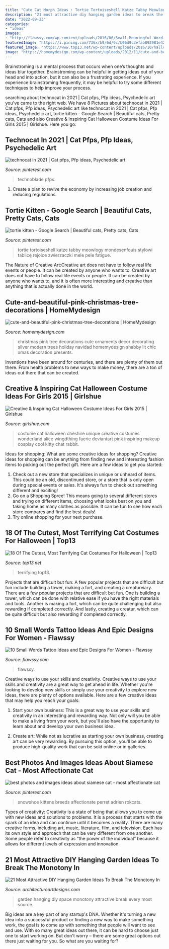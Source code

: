 ```yaml
---
title: "Cute Cat Morph Ideas : Tortie Tortoiseshell Katze Tabby Meowlogy Mondesenfouis Stylowi Tablicę Rejoice Zwierzaczki Mele Pele Fatigue"
description: "21 most attractive diy hanging garden ideas to break the monotony in"
date: "2022-09-23"
categories:
- "ideas"
images:
- "http://flawssy.com/wp-content/uploads/2016/06/Small-Meaningful-Word-Tattoos.jpg"
featuredImage: "https://i.pinimg.com/736x/b9/6d/9c/b96d9c3efab892981e4279ce8604b184.jpg"
featured_image: "https://www.top13.net/wp-content/uploads/2016/10/halloween-costumes-kittens-12.jpg"
image: "https://homemydesign.com/wp-content/uploads/2012/11/cute-and-beautiful-pink-christmas-tree-decorations.jpg"
---
```



Brainstroming is a mental process that occurs when one’s thoughts and ideas blur together. Brainstroming can be helpful in getting ideas out of your head and into action, but it can also be a frustrating experience. If you experience brainstroming frequently, it may be helpful to try some different techniques to help improve your process.

	

		
searching about technocat in 2021 | Cat pfps, Pfp ideas, Psychedelic art you've came to the right web. We have 8 Pictures about technocat in 2021 | Cat pfps, Pfp ideas, Psychedelic art like technocat in 2021 | Cat pfps, Pfp ideas, Psychedelic art, tortie kitten - Google Search | Beautiful cats, Pretty cats, Cats and also Creative &amp; Inspiring Cat Halloween Costume Ideas For Girls 2015 | Girlshue. Here you go:
		
    
## Technocat In 2021 | Cat Pfps, Pfp Ideas, Psychedelic Art

<img loading=lazy src="https://i.pinimg.com/736x/b9/6d/9c/b96d9c3efab892981e4279ce8604b184.jpg" onerror="this.onerror=null;this.src='https://tse1.mm.bing.net/th?id=OIP.HRM3H-WkzeXgAtto-zRCKwHaNK&amp;pid=15.1';" alt="technocat in 2021 | Cat pfps, Pfp ideas, Psychedelic art">

_Source: pinterest.com_

>technoblade pfps. 

	

1. Create a plan to revive the economy by increasing job creation and reducing regulations. 

    
## Tortie Kitten - Google Search | Beautiful Cats, Pretty Cats, Cats

<img loading=lazy src="https://i.pinimg.com/736x/cd/10/8e/cd108e39c643a5ace18fe6a656cb932f--tortoiseshell-cat-adorable-animals.jpg" onerror="this.onerror=null;this.src='https://tse3.mm.bing.net/th?id=OIP.SXUzgd5Ror005X91Y15lCAHaKr&amp;pid=15.1';" alt="tortie kitten - Google Search | Beautiful cats, Pretty cats, Cats">

_Source: pinterest.com_

>tortie tortoiseshell katze tabby meowlogy mondesenfouis stylowi tablicę rejoice zwierzaczki mele pele fatigue. 

	

The Nature of Creative Art:Creative art does not have to follow real life events or people. It can be created by anyone who wants to.
Creative art does not have to follow real life events or people. It can be created by anyone who wants to, and it is often more interesting and creative than anything that is actually done in the world.

    
## Cute-and-beautiful-pink-christmas-tree-decorations | HomeMydesign

<img loading=lazy src="https://homemydesign.com/wp-content/uploads/2012/11/cute-and-beautiful-pink-christmas-tree-decorations.jpg" onerror="this.onerror=null;this.src='https://tse4.mm.bing.net/th?id=OIP.msipnGXDGPTNaTQ-vlM14wHaMf&amp;pid=15.1';" alt="cute-and-beautiful-pink-christmas-tree-decorations | HomeMydesign">

_Source: homemydesign.com_

>christmas pink tree decorations cute ornaments decor decorating silver modern trees holiday navidad homemydesign shabby lit chic xmas decoration presents. 

	

Inventions have been around for centuries, and there are plenty of them out there. From health problems to new ways to make money, there are a ton of ideas out there that can be created.

    
## Creative &amp; Inspiring Cat Halloween Costume Ideas For Girls 2015 | Girlshue

<img loading=lazy src="http://www.girlshue.com/wp-content/uploads/2015/09/Creative-Inspiring-Cat-Halloween-Costume-Ideas-For-Girls-2015-3.jpg" onerror="this.onerror=null;this.src='https://tse4.mm.bing.net/th?id=OIP.Hyrrb1klTgONbhDEZGLgtwHaLo&amp;pid=15.1';" alt="Creative &amp; Inspiring Cat Halloween Costume Ideas For Girls 2015 | Girlshue">

_Source: girlshue.com_

>costume cat halloween cheshire unique creative costumes wonderland alice wingdthing faerie deviantart pink inspiring makeup cosplay cool kitty chat rabbit. 

	

Ideas for shopping: What are some creative ideas for shopping?
Creative ideas for shopping can be anything from finding new and interesting fashion items to picking out the perfect gift. Here are a few ideas to get you started: 
1. Check out a new store that specializes in unique or unheard of items. This could be an old, discontinued store, or a store that is only open during special events or sales. It's always fun to check out something different and exciting! 
2. Go on a Shopping Spree! This means going to several different stores and trying on different items, choosing what looks best on you and taking home as many clothes as possible. It can be fun to see how each store compares and find the best deals! 
3. Try online shopping for your next purchase.

    
## 18 Of The Cutest, Most Terrifying Cat Costumes For Halloween | Top13

<img loading=lazy src="https://www.top13.net/wp-content/uploads/2016/10/halloween-costumes-kittens-12.jpg" onerror="this.onerror=null;this.src='https://tse4.mm.bing.net/th?id=OIP.YBoVEGpSENYzNvYbxcxOMwHaKX&amp;pid=15.1';" alt="18 Of The Cutest, Most Terrifying Cat Costumes For Halloween | Top13">

_Source: top13.net_

>terrifying top13. 

	

Projects that are difficult but fun: A few popular projects that are difficult but fun include building a tower, making a fort, and creating a creatureiary.
There are a few popular projects that are difficult but fun. One is building a tower, which can be done with relative ease if you have the right materials and tools. Another is making a fort, which can be quite challenging but also rewarding if completed correctly. And lastly, creating a creatur, which can be quite difficult but also rewarding if completed correctly.

    
## 10 Small Words Tattoo Ideas And Epic Designs For Women - Flawssy

<img loading=lazy src="http://flawssy.com/wp-content/uploads/2016/06/Small-Meaningful-Word-Tattoos.jpg" onerror="this.onerror=null;this.src='https://tse3.mm.bing.net/th?id=OIP.2f66FyAdRLpezeWj_fsk4QHaJ4&amp;pid=15.1';" alt="10 Small Words Tattoo Ideas and Epic Designs For Women - Flawssy">

_Source: flawssy.com_

>flawssy. 

	

Creative ways to use your skills and creativity.
Creative ways to use your skills and creativity are a great way to get ahead in life. Whether you're looking to develop new skills or simply use your creativity to explore new ideas, there are plenty of options available. Here are a few creative ideas that may help you reach your goals:
1. Start your own business: This is a great way to use your skills and creativity in an interesting and rewarding way. Not only will you be able to make a living from your work, but you'll also have the opportunity to learn about and develop your own business idea.

2. Create art: While not as lucrative as starting your own business, creating art can be very rewarding. By pursuing this option, you'll be able to produce high-quality work that can be sold online or in galleries.


    
## Best Photos And Images Ideas About Siamese Cat - Most Affectionate Cat

<img loading=lazy src="https://i.pinimg.com/736x/db/d7/4d/dbd74d1d0d23b27d1a99cc16261db065.jpg" onerror="this.onerror=null;this.src='https://tse4.mm.bing.net/th?id=OIP.jTprIxZgHgD1-zzsr9E0dAHaKe&amp;pid=15.1';" alt="best photos and images ideas about siamese cat - most affectionate cat">

_Source: pinterest.com_

>snowshoe kittens breeds affectionate perret adrien rokcats. 

	

Types of creativity:
Creativity is a state of being that allows you to come up with new ideas and solutions to problems. It is a process that starts with the spark of an idea and can continue until it becomes a reality. There are many creative forms, including art, music, literature, film, and television. Each has its own style and approach that can be very different from one another. Some people refer to creativity as “the power of the individual” because it allows for different levels of expression and innovation.

    
## 21 Most Attractive DIY Hanging Garden Ideas To Break The Monotony In

<img loading=lazy src="https://www.architectureartdesigns.com/wp-content/uploads/2016/03/16-55.jpg" onerror="this.onerror=null;this.src='https://tse1.mm.bing.net/th?id=OIP.UxNls24hAynOu88ORfhCLwHaJ6&amp;pid=15.1';" alt="21 Most Attractive DIY Hanging Garden Ideas To Break The Monotony In">

_Source: architectureartdesigns.com_

>garden hanging diy space monotony attractive break every most source. 

	

Big ideas are a key part of any startup's DNA. Whether it's turning a new idea into a successful product or finding a new way to make something work, the goal is to come up with something that people will want to see and use. With so many great ideas out there, it can be hard to choose just one to start working on. But don't worry – there are some great options out there just waiting for you. So what are you waiting for?

